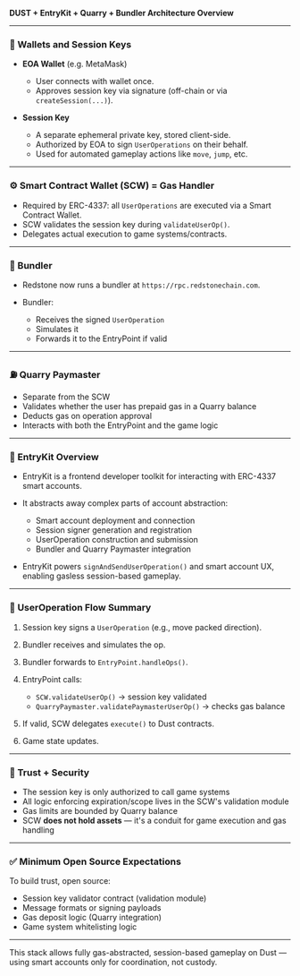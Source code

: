 **DUST + EntryKit + Quarry + Bundler Architecture Overview**

---

### 🔑 Wallets and Session Keys

* **EOA Wallet** (e.g. MetaMask)

  * User connects with wallet once.
  * Approves session key via signature (off-chain or via `createSession(...)`).

* **Session Key**

  * A separate ephemeral private key, stored client-side.
  * Authorized by EOA to sign `UserOperations` on their behalf.
  * Used for automated gameplay actions like `move`, `jump`, etc.

---

### ⚙️ Smart Contract Wallet (SCW) = Gas Handler

* Required by ERC-4337: all `UserOperations` are executed via a Smart Contract Wallet.
* SCW validates the session key during `validateUserOp()`.
* Delegates actual execution to game systems/contracts.

---

### 🚛 Bundler

* Redstone now runs a bundler at `https://rpc.redstonechain.com`.
* Bundler:

  * Receives the signed `UserOperation`
  * Simulates it
  * Forwards it to the EntryPoint if valid

---

### ⛽ Quarry Paymaster

* Separate from the SCW
* Validates whether the user has prepaid gas in a Quarry balance
* Deducts gas on operation approval
* Interacts with both the EntryPoint and the game logic

---

### 🧰 EntryKit Overview

* EntryKit is a frontend developer toolkit for interacting with ERC-4337 smart accounts.
* It abstracts away complex parts of account abstraction:

  * Smart account deployment and connection
  * Session signer generation and registration
  * UserOperation construction and submission
  * Bundler and Quarry Paymaster integration
* EntryKit powers `signAndSendUserOperation()` and smart account UX, enabling gasless session-based gameplay.

---

### 🧾 UserOperation Flow Summary

1. Session key signs a `UserOperation` (e.g., move packed direction).
2. Bundler receives and simulates the op.
3. Bundler forwards to `EntryPoint.handleOps()`.
4. EntryPoint calls:

   * `SCW.validateUserOp()` → session key validated
   * `QuarryPaymaster.validatePaymasterUserOp()` → checks gas balance
5. If valid, SCW delegates `execute()` to Dust contracts.
6. Game state updates.

---

### 🧠 Trust + Security

* The session key is only authorized to call game systems
* All logic enforcing expiration/scope lives in the SCW's validation module
* Gas limits are bounded by Quarry balance
* SCW **does not hold assets** — it's a conduit for game execution and gas handling

---

### ✅ Minimum Open Source Expectations

To build trust, open source:

* Session key validator contract (validation module)
* Message formats or signing payloads
* Gas deposit logic (Quarry integration)
* Game system whitelisting logic

---

This stack allows fully gas-abstracted, session-based gameplay on Dust — using smart accounts only for coordination, not custody.
